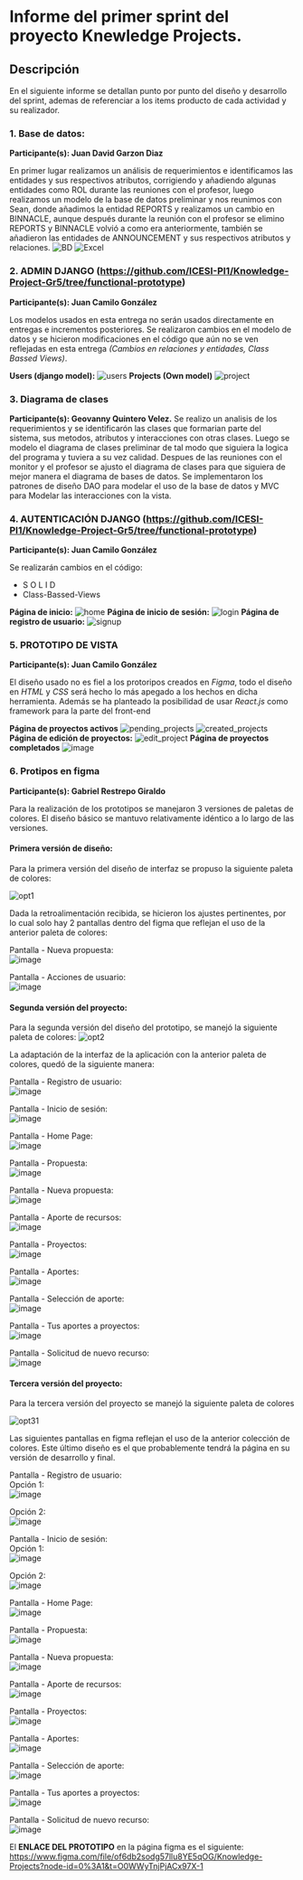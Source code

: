 # Informe del primer sprint del proyecto Knewledge Projects.

## Descripción

En el siguiente informe se detallan punto por punto del diseño y desarrollo del sprint, ademas de referenciar a los items producto de cada actividad y su realizador.

### 1. Base de datos:

**Participante(s): Juan David Garzon Diaz**

En primer lugar realizamos un análisis de requerimientos e identificamos las entidades y sus respectivos atributos, corrigiendo y añadiendo algunas entidades como ROL durante las reuniones con el profesor, luego realizamos un modelo de la base de datos preliminar y nos reunimos con Sean, donde añadimos la entidad REPORTS y realizamos un cambio en BINNACLE, aunque después durante la reunión con el profesor se elimino REPORTS y BINNACLE volvió a como era anteriormente, también se añadieron las entidades de ANNOUNCEMENT y sus respectivos atributos y relaciones.
![BD](https://i.imgur.com/wlGVrPk.png)
![Excel]( https://i.imgur.com/lxlonf1.png)

### 2. ADMIN DJANGO (https://github.com/ICESI-PI1/Knowledge-Project-Gr5/tree/functional-prototype)

**Participante(s): Juan Camilo González**

Los modelos usados en esta entrega no serán usados directamente en entregas e incrementos posteriores. Se realizaron cambios en el modelo de datos y se hicieron modificaciones en el código que aún no se ven reflejadas en esta entrega *(Cambios en relaciones y entidades, Class Bassed Views)*.

**Users (django model):**
![users](https://github.com/IntegradorTeam/PI-Project-KnowledgeProjects/blob/main/Images/CRUD%20&%20View/WhatsApp%20Image%202023-03-30%20at%209.09.39%20PM.jpeg?raw=true)
**Projects (Own model)**
![project](https://github.com/IntegradorTeam/PI-Project-KnowledgeProjects/blob/main/Images/CRUD%20&%20View/WhatsApp%20Image%202023-03-30%20at%209.10.44%20PM.jpeg?raw=true)

### 3. Diagrama de clases

**Participante(s): Geovanny Quintero Velez.**
Se realizo un analisis de los requerimientos y se identificarón las clases que formarian parte del sistema, sus metodos, atributos y interacciones con otras clases. Luego se modelo el diagrama de clases preliminar de tal modo que siguiera la logica del programa y tuviera a su vez calidad. Despues de las reuniones con el monitor y el profesor se ajusto el diagrama de clases para que siguiera de mejor manera el diagrama de bases de datos. Se implementaron los patrones de diseño DAO para modelar el uso de la base de datos y MVC para Modelar las interacciones con la vista.


### 4. AUTENTICACIÓN DJANGO (https://github.com/ICESI-PI1/Knowledge-Project-Gr5/tree/functional-prototype)

**Participante(s): Juan Camilo González**

Se realizarán cambios en el código:  

* S O L I D
* Class-Bassed-Views

**Página de inicio:**
![home](https://github.com/Juank114Gonzalez/images/blob/master/WhatsApp%20Image%202023-03-30%20at%208.58.28%20PM.jpeg?raw=true)
**Página de inicio de sesión:**
![login](https://github.com/Juank114Gonzalez/images/blob/master/WhatsApp%20Image%202023-03-30%20at%208.59.08%20PM.jpeg?raw=true)
**Página de registro de usuario:**
![signup](https://github.com/IntegradorTeam/PI-Project-KnowledgeProjects/blob/main/Images/CRUD%20&%20View/WhatsApp%20Image%202023-03-30%20at%208.59.10%20PM.jpeg?raw=true)

### 5. PROTOTIPO DE VISTA

**Participante(s): Juan Camilo González**

El diseño usado no es fiel a los protoripos creados en *Figma*, todo el diseño en *HTML* y *CSS* será hecho lo más apegado a los hechos en dicha herramienta. Además se ha planteado la posibilidad de usar *React.js* como framework para la parte del front-end

**Página de proyectos activos**
![pending_projects](https://github.com/IntegradorTeam/PI-Project-KnowledgeProjects/blob/main/Images/CRUD%20&%20View/WhatsApp%20Image%202023-03-30%20at%209.00.20%20PM.jpeg?raw=true)
![created_projects](https://github.com/IntegradorTeam/PI-Project-KnowledgeProjects/blob/main/Images/CRUD%20&%20View/WhatsApp%20Image%202023-03-30%20at%209.02.28%20PM.jpeg?raw=true)
**Página de edición de proyectos:**
![edit_project](https://github.com/IntegradorTeam/PI-Project-KnowledgeProjects/blob/main/Images/CRUD%20&%20View/WhatsApp%20Image%202023-03-30%20at%209.03.13%20PM.jpeg?raw=true)
**Página de proyectos completados**
![image](https://github.com/IntegradorTeam/PI-Project-KnowledgeProjects/blob/main/Images/CRUD%20&%20View/WhatsApp%20Image%202023-03-30%20at%209.03.13%20PM%20(1).jpeg?raw=true)


### 6. Protipos en figma
**Participante(s): Gabriel Restrepo Giraldo**

Para la realización de los prototipos se manejaron 3 versiones de paletas de colores. El diseño básico se mantuvo relativamente idéntico a lo largo de las versiones.

#### Primera versión de diseño:

Para la primera versión del diseño de interfaz se propuso la siguiente paleta de colores:

![opt1](https://user-images.githubusercontent.com/93087966/229014061-39aaef0e-cd2b-43bf-8eba-ae1c07cf9875.png)

Dada la retroalimentación recibida, se hicieron los ajustes pertinentes, por lo cual solo hay 2 pantallas dentro del figma que reflejan el uso de la anterior paleta de colores:

Pantalla - Nueva propuesta:  
![image](https://user-images.githubusercontent.com/93087966/229013854-4d07d607-3446-4275-9311-a1a45ff254a4.png)

Pantalla - Acciones de usuario:  
![image](https://user-images.githubusercontent.com/93087966/229013917-57490f48-8f90-41c9-ae8c-8d18cced76f6.png)


#### Segunda versión del proyecto:  

Para la segunda versión del diseño del prototipo, se manejó la siguiente paleta de colores:
![opt2](https://user-images.githubusercontent.com/93087966/229014236-5bd8357e-743c-4cbd-a1fa-9aa41eac6ded.png)

La adaptación de la interfaz de la aplicación con la anterior paleta de colores, quedó de la siguiente manera:

Pantalla - Registro de usuario:  
![image](https://user-images.githubusercontent.com/93087966/229014494-6126327b-b0a1-4351-95bc-927a457726eb.png)

Pantalla - Inicio de sesión:  
![image](https://user-images.githubusercontent.com/93087966/229014582-01903c78-d59f-43e4-a3c5-501dbe85d736.png)

Pantalla - Home Page:  
![image](https://user-images.githubusercontent.com/93087966/229014683-554264f9-3a7b-4636-ac15-047f4dd92b2e.png)

Pantalla - Propuesta:  
![image](https://user-images.githubusercontent.com/93087966/229014768-49a3ebac-6f8d-4810-bede-a8a600ab50ba.png)

Pantalla - Nueva propuesta:  
![image](https://user-images.githubusercontent.com/93087966/229015109-157f121b-61f9-4274-9cc3-6aa0ea66c71d.png)

Pantalla - Aporte de recursos:  
![image](https://user-images.githubusercontent.com/93087966/229015154-11762a00-bb40-46a1-8294-9e0741e9385b.png)

Pantalla - Proyectos:  
![image](https://user-images.githubusercontent.com/93087966/229015349-da65b2f2-3cf2-4ade-976b-86dfa1b3b11d.png)

Pantalla - Aportes:  
![image](https://user-images.githubusercontent.com/93087966/229015443-27dcf27b-c9df-452a-9dc7-7b93390ec757.png)

Pantalla - Selección de aporte:  
![image](https://user-images.githubusercontent.com/93087966/229015500-3a140445-b5b7-4810-81da-25eb5276d176.png)

Pantalla - Tus aportes a proyectos:  
![image](https://user-images.githubusercontent.com/93087966/229015604-fdeaaef0-bf37-416c-9340-98605acb11c9.png)

Pantalla - Solicitud de nuevo recurso:  
![image](https://user-images.githubusercontent.com/93087966/229015666-53d43cad-f415-463a-9a04-336e3dd157f1.png)

#### Tercera versión del proyecto:  

Para la tercera versión del proyecto se manejó la siguiente paleta de colores

![opt31](https://user-images.githubusercontent.com/93087966/229017712-3a801e88-b30a-4524-a6b9-fa56ed4a6a20.png)


Las siguientes pantallas en figma reflejan el uso de la anterior colección de colores. Este último diseño es el que probablemente tendrá la página en su versión de desarrollo y final.

Pantalla - Registro de usuario:  
Opción 1:  
![image](https://user-images.githubusercontent.com/93087966/229016598-422f7009-5362-4043-9841-80ea60765b65.png)


Opción 2:  
![image](https://user-images.githubusercontent.com/93087966/229016652-c1bdf0c3-a390-4abb-8a36-78250efd9964.png)


Pantalla - Inicio de sesión:  
Opción 1:  
![image](https://user-images.githubusercontent.com/93087966/229016715-5cd31172-32ff-484a-aede-a324995f17bb.png)


Opción 2:  
![image](https://user-images.githubusercontent.com/93087966/229016756-a6b052d6-758d-4725-bb3a-1e360d2850cb.png)


Pantalla - Home Page:  
![image](https://user-images.githubusercontent.com/93087966/229016835-d4f405f3-3a6a-4b6d-be4e-de216991ac34.png)

Pantalla - Propuesta:  
![image](https://user-images.githubusercontent.com/93087966/229016854-5dbb3e7a-f7ff-4aec-a5e5-43d598ff8e5f.png)

Pantalla - Nueva propuesta:  
![image](https://user-images.githubusercontent.com/93087966/229016880-e07dcffc-f9e0-4196-8fac-34c76cc3790a.png)


Pantalla - Aporte de recursos:  
![image](https://user-images.githubusercontent.com/93087966/229016922-e82cbc64-5c61-4c95-97f5-9692b74f2a51.png)


Pantalla - Proyectos:  
![image](https://user-images.githubusercontent.com/93087966/229016978-8d3e8c7a-0951-4631-9907-e92ed1e8ae46.png)

Pantalla - Aportes:  
![image](https://user-images.githubusercontent.com/93087966/229017024-4e8b5ed6-5023-4a6c-ba78-b02953eefd37.png)

Pantalla - Selección de aporte:  
![image](https://user-images.githubusercontent.com/93087966/229017065-591762a3-7722-433a-ab66-69ea08cb17a1.png)

Pantalla - Tus aportes a proyectos:  
![image](https://user-images.githubusercontent.com/93087966/229017100-223de93f-6850-45dc-9e8b-bb54434f0c3d.png)

Pantalla - Solicitud de nuevo recurso:  
![image](https://user-images.githubusercontent.com/93087966/229017126-0217bc78-f1b7-45be-9c1a-e4f3202b6614.png)

El **ENLACE DEL PROTOTIPO** en la página figma es el siguiente: https://www.figma.com/file/of6db2sodg57llu8YE5qOG/Knowledge-Projects?node-id=0%3A1&t=O0WWyTnjPjACx97X-1
